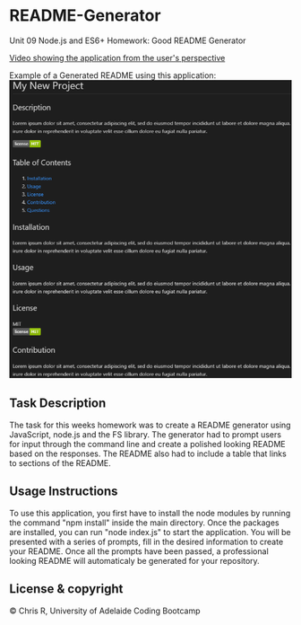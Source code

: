 # README-Generator
Unit 09 Node.js and ES6+ Homework: Good README Generator

[Video showing the application from the user's perspective](https://vimeo.com/439501742)

Example of a Generated README using this application:
![Example of Generated Readme](Assets/Generated-README-Example.png)

## Task Description

The task for this weeks homework was to create a README generator using JavaScript, node.js and the FS library. The generator had to prompt users for input through the command line and create a polished looking README based on the responses. The README also had to include a table that links to sections of the README.

## Usage Instructions

To use this application, you first have to install the node modules by running the command "npm install" inside the main directory. Once the packages are installed, you can run "node index.js" to start the application. You will be presented with a series of prompts, fill in the desired information to create your README. Once all the prompts have been passed, a professional looking README will automaticaly be generated for your repository. 

## License & copyright

© Chris R, University of Adelaide Coding Bootcamp

